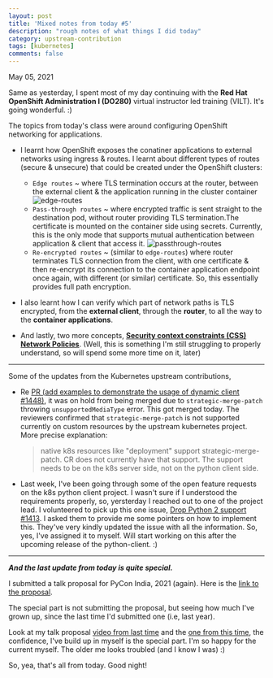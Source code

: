 ```yaml
---
layout: post
title: 'Mixed notes from today #5'
description: "rough notes of what things I did today"
category: upstream-contribution
tags: [kubernetes]
comments: false
---
```


May 05, 2021

Same as yesterday, I spent most of my day continuing with the **Red Hat OpenShift Administration I (DO280)** virtual instructor led training (VILT). It's going wonderful. :)

The topics from today's class were around configuring OpenShift networking for applications. 
- I learnt how OpenShift exposes the conatiner applications to external networks using ingress & routes. I learnt about different types of routes (secure & unsecure) that could be created under the OpenShift clusters:
    - `Edge routes` ~ where TLS termination occurs at the router, between the external client & the application running in the cluster container
     ![edge-routes](https://user-images.githubusercontent.com/30499743/117184624-8af7fc80-adf6-11eb-9bc5-1487c24a4ca6.png) 
    - `Pass-through routes` ~ where encrypted traffic is sent straight to the destination pod, without router providing TLS termination.The certificate is mounted on the container side using secrets. Currently, this is the only mode that supports mutual authentication between application & client that access it.
     ![passthrough-routes](https://user-images.githubusercontent.com/30499743/117184744-b1b63300-adf6-11eb-9e22-8927bfdb1395.png)
    - `Re-encrypted routes` ~ (similar to `edge-routes`) where router terminates TLS connection from the client, with one certificate & then re-encrypt its connection to the container application endpoint once again, with different (or similar) certificate. So, this essentially provides full path encryption.

- I also learnt how I can verify which part of network paths is TLS encrypted, from the **external client**, through the **router**, to all the way to the **container applications**.

- And lastly, two more concepts, **[Security context constraints (CSS)](https://docs.openshift.com/container-platform/4.7/authentication/managing-security-context-constraints.html)** **[Network Policies](https://docs.openshift.com/container-platform/4.6/networking/network_policy/about-network-policy.html)**. (Well, this is something I'm still struggling to properly understand, so will spend some more time on it, later)

---

Some of the updates from the Kubernetes upstream contributions,

- Re [PR (add examples to demonstrate the usage of dynamic client #1448)](https://github.com/kubernetes-client/python/pull/1448), it was on hold from being merged due to `strategic-merge-patch` throwing `unsupportedMediaType` error. This got merged today. The reviewers confirmed that `strategic-merge-patch` is not supported currently on custom resources by the upstream kubernetes project. More precise explanation:
  
  > native k8s resources like "deployment" support strategic-merge-patch. CR does not currently have that support. The support needs to be on the k8s server side, not on the python client side.
 
- Last week, I've been going through some of the open feature requests on the k8s python client project. I wasn't sure if I understood the requirements properly, so, yersterday I reached out to one of the project lead. I volunteered to pick up this one issue, [Drop Python 2 support #1413](https://github.com/kubernetes-client/python/issues/1413). I asked them to provide me some pointers on how to implement this. They've very kindly updated the issue with all the information. So, yes, I've assigned it to myself. Will start working on this after the upcoming release of the python-client. :)

---

***And the last update from today is quite special.***

I submitted a talk proposal for PyCon India, 2021 (again). Here is the [link to the proposal](https://in.pycon.org/cfp/2021/proposals/getting-started-with-kubernetes-python-client~axknq/).

The special part is not submitting the proposal, but seeing how much I've grown up, since the last time I'd submitted one (i.e, last year).

Look at my talk proposal [video from last time](https://www.youtube.com/watch?v=1FOecXfqFdk) and the [one from this time](https://www.youtube.com/watch?v=AphSNKf-GPs), the confidence, I've build up in myself is the special part. I'm so happy for the current myself. The older me looks troubled (and I know I was) :)


So, yea, that's all from today. Good night!




